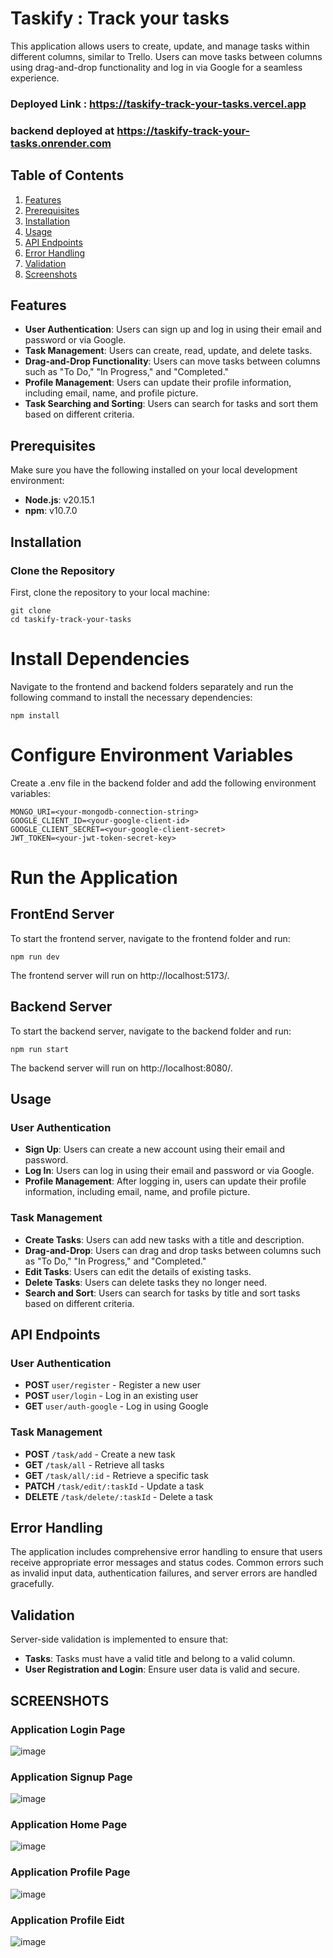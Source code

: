 # Taskify : Track your tasks

This application allows users to create, update, and manage tasks within different columns, similar to Trello. Users can move tasks between columns using drag-and-drop functionality and log in via Google for a seamless experience.

### Deployed Link : https://taskify-track-your-tasks.vercel.app
### backend deployed at https://taskify-track-your-tasks.onrender.com
## Table of Contents

1. [Features](#features)
2. [Prerequisites](#prerequisites)
3. [Installation](#installation)
4. [Usage](#usage)
5. [API Endpoints](#api-endpoints)
6. [Error Handling](#error-handling)
7. [Validation](#validation)
8. [Screenshots](#screenshots)

## Features

- **User Authentication**: Users can sign up and log in using their email and password or via Google.
- **Task Management**: Users can create, read, update, and delete tasks.
- **Drag-and-Drop Functionality**: Users can move tasks between columns such as "To Do," "In Progress," and "Completed."
- **Profile Management**: Users can update their profile information, including email, name, and profile picture.
- **Task Searching and Sorting**: Users can search for tasks and sort them based on different criteria.

## Prerequisites

Make sure you have the following installed on your local development environment:

- **Node.js**: v20.15.1
- **npm**: v10.7.0

## Installation

### Clone the Repository

First, clone the repository to your local machine:

```
git clone
cd taskify-track-your-tasks
```

# Install Dependencies
Navigate to the frontend and backend folders separately and run the following command to install the necessary dependencies:

```
npm install
```

# Configure Environment Variables
Create a .env file in the backend folder and add the following environment variables:

```
MONGO_URI=<your-mongodb-connection-string>
GOOGLE_CLIENT_ID=<your-google-client-id>
GOOGLE_CLIENT_SECRET=<your-google-client-secret>
JWT_TOKEN=<your-jwt-token-secret-key>
```

# Run the Application

## FrontEnd Server
To start the frontend server, navigate to the frontend folder and run:

```
npm run dev
```
The frontend server will run on http://localhost:5173/.

 ## Backend Server
 To start the backend server, navigate to the backend folder and run:

 ```
npm run start
```
The backend server will run on http://localhost:8080/.

## Usage

### User Authentication

- **Sign Up**: Users can create a new account using their email and password.
- **Log In**: Users can log in using their email and password or via Google.
- **Profile Management**: After logging in, users can update their profile information, including email, name, and profile picture.

### Task Management

- **Create Tasks**: Users can add new tasks with a title and description.
- **Drag-and-Drop**: Users can drag and drop tasks between columns such as "To Do," "In Progress," and "Completed."
- **Edit Tasks**: Users can edit the details of existing tasks.
- **Delete Tasks**: Users can delete tasks they no longer need.
- **Search and Sort**: Users can search for tasks by title and sort tasks based on different criteria.

## API Endpoints

### User Authentication

- **POST** `user/register` - Register a new user
- **POST** `user/login` - Log in an existing user
- **GET** `user/auth-google` - Log in using Google

### Task Management

- **POST** `/task/add` - Create a new task
- **GET** `/task/all` - Retrieve all tasks
- **GET** `/task/all/:id` - Retrieve a specific task
- **PATCH** `/task/edit/:taskId` - Update a task
- **DELETE** `/task/delete/:taskId` - Delete a task

## Error Handling
The application includes comprehensive error handling to ensure that users receive appropriate error messages and status codes. Common errors such as invalid input data, authentication failures, and server errors are handled gracefully.

## Validation
Server-side validation is implemented to ensure that:
- **Tasks**: Tasks must have a valid title and belong to a valid column.
- **User Registration and Login**: Ensure user data is valid and secure.

## SCREENSHOTS 

### Application Login Page

![image](https://github.com/user-attachments/assets/0d730bb1-7e2a-4e62-8143-71f2c65d5221)


### Application Signup Page

![image](https://github.com/user-attachments/assets/a4b12cfb-c597-4075-8c9f-657239d50a2d)


### Application Home Page

![image](https://github.com/user-attachments/assets/c1cdd521-915a-44ea-80a5-a5dc835adf74)


### Application Profile Page

![image](https://github.com/user-attachments/assets/a7aec8a0-8236-4a60-b691-7302042ca4f3)

### Application Profile Eidt

![image](https://github.com/user-attachments/assets/7be0237e-f4aa-4084-9f79-7b4c8d85657c)




